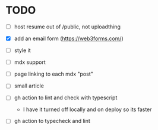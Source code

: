 # TODO

- [ ] host resume out of /public, not uploadthing

- [x] add an email form (https://web3forms.com/)
- [ ] style it

- [ ] mdx support
- [ ] page linking to each mdx "post"
- [ ] small article
- [ ] gh action to lint and check with typescript
    - I have it turned off locally and on deploy so its faster

- [ ] gh action to typecheck and lint
